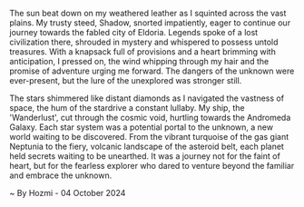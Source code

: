 
The sun beat down on my weathered leather as I squinted across the vast plains. My trusty steed, Shadow, snorted impatiently, eager to continue our journey towards the fabled city of Eldoria. Legends spoke of a lost civilization there, shrouded in mystery and whispered to possess untold treasures. With a knapsack full of provisions and a heart brimming with anticipation, I pressed on, the wind whipping through my hair and the promise of adventure urging me forward.  The dangers of the unknown were ever-present, but the lure of the unexplored was stronger still. 

The stars shimmered like distant diamonds as I navigated the vastness of space, the hum of the stardrive a constant lullaby. My ship, the 'Wanderlust', cut through the cosmic void, hurtling towards the Andromeda Galaxy. Each star system was a potential portal to the unknown, a new world waiting to be discovered. From the vibrant turquoise of the gas giant Neptunia to the fiery, volcanic landscape of the asteroid belt, each planet held secrets waiting to be unearthed. It was a journey not for the faint of heart, but for the fearless explorer who dared to venture beyond the familiar and embrace the unknown. 

~ By Hozmi - 04 October 2024

